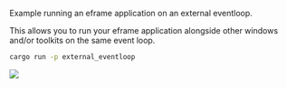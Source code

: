 Example running an eframe application on an external eventloop.

This allows you to run your eframe application alongside other windows and/or toolkits on the same event loop.

```sh
cargo run -p external_eventloop
```
![](screenshot.png)
